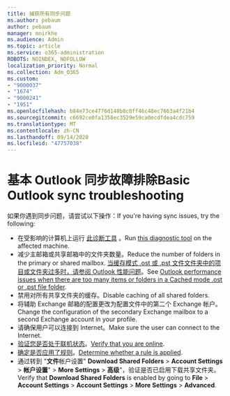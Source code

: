 ```yaml
---
title: 捕获所有同步问题
ms.author: pebaum
author: pebaum
manager: mnirkhe
ms.audience: Admin
ms.topic: article
ms.service: o365-administration
ROBOTS: NOINDEX, NOFOLLOW
localization_priority: Normal
ms.collection: Adm_O365
ms.custom:
- "9000037"
- "1674"
- "9000241"
- "1951"
ms.openlocfilehash: b84e73ce4776d148b8c0ff46c48ec7663a4f21b4
ms.sourcegitcommit: c6692ce0fa1358ec3529e59ca0ecdfdea4cdc759
ms.translationtype: MT
ms.contentlocale: zh-CN
ms.lasthandoff: 09/14/2020
ms.locfileid: "47757038"
---
```

# <a name="basic-outlook-sync-troubleshooting"></a><span data-ttu-id="7305c-102">基本 Outlook 同步故障排除</span><span class="sxs-lookup"><span data-stu-id="7305c-102">Basic Outlook sync troubleshooting</span></span>

<span data-ttu-id="7305c-103">如果你遇到同步问题，请尝试以下操作：</span><span class="sxs-lookup"><span data-stu-id="7305c-103">If you're having sync issues, try the following:</span></span>

- <span data-ttu-id="7305c-104">在受影响的计算机上运行 [此诊断工具](https://aka.ms/sara-outlooksendreceive) 。</span><span class="sxs-lookup"><span data-stu-id="7305c-104">Run [this diagnostic tool](https://aka.ms/sara-outlooksendreceive) on the affected machine.</span></span>
- <span data-ttu-id="7305c-105">减少主邮箱或共享邮箱中的文件夹数量。</span><span class="sxs-lookup"><span data-stu-id="7305c-105">Reduce the number of folders in the primary or shared mailbox.</span></span> <span data-ttu-id="7305c-106">[当缓存模式 .ost 或 .pst 文件文件夹中的项目或文件夹过多时，请参阅 Outlook 性能问题](https://support.microsoft.com/help/2768656/outlook-performance-issues-when-there-are-too-many-items-or-folders-in)。</span><span class="sxs-lookup"><span data-stu-id="7305c-106">See [Outlook performance issues when there are too many items or folders in a Cached mode .ost or .pst file folder](https://support.microsoft.com/help/2768656/outlook-performance-issues-when-there-are-too-many-items-or-folders-in).</span></span>
- <span data-ttu-id="7305c-107">禁用对所有共享文件夹的缓存。</span><span class="sxs-lookup"><span data-stu-id="7305c-107">Disable caching of all shared folders.</span></span>
- <span data-ttu-id="7305c-108">将辅助 Exchange 邮箱的配置更改为配置文件中的第二个 Exchange 帐户。</span><span class="sxs-lookup"><span data-stu-id="7305c-108">Change the configuration of the secondary Exchange mailbox to a second Exchange account in your profile.</span></span>
- <span data-ttu-id="7305c-109">请确保用户可以连接到 Internet。</span><span class="sxs-lookup"><span data-stu-id="7305c-109">Make sure the user can connect to the Internet.</span></span> 
- <span data-ttu-id="7305c-110">[验证您是否处于联机状态](https://support.office.com/article/2460e4a8-16c7-47fc-b204-b1549275aac9)。</span><span class="sxs-lookup"><span data-stu-id="7305c-110">[Verify that you are online](https://support.office.com/article/2460e4a8-16c7-47fc-b204-b1549275aac9).</span></span>
- <span data-ttu-id="7305c-111">[确定是否应用了规则](https://support.office.com/article/C24F5DEA-9465-4DF4-AD17-A50704D66C59)。</span><span class="sxs-lookup"><span data-stu-id="7305c-111">[Determine whether a rule is applied](https://support.office.com/article/C24F5DEA-9465-4DF4-AD17-A50704D66C59).</span></span>
- <span data-ttu-id="7305c-112">通过转到 "**文件**帐户设置" **Download Shared Folders**  >  **Account Settings**  >  **帐户设置**"  >  **More Settings**  >  **高级**"，验证是否已启用下载共享文件夹。</span><span class="sxs-lookup"><span data-stu-id="7305c-112">Verify that **Download Shared Folders** is enabled by going to **File** > **Account Settings** > **Account Settings** > **More Settings** > **Advanced**.</span></span>
